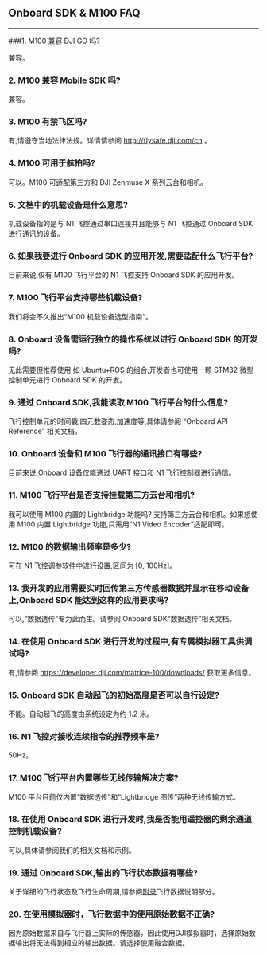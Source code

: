 ## Onboard SDK & M100 FAQ
---

###1. M100 兼容 DJI GO 吗? 

兼容。

### 2. M100 兼容 Mobile SDK 吗? 

兼容。

### 3. M100 有禁飞区吗? 

有,请遵守当地法律法规。详情请参阅 http://flysafe.dji.com/cn 。

### 4. M100 可用于航拍吗?
可以。M100 可适配第三方和 DJI Zenmuse X 系列云台和相机。
### 5. 文档中的机载设备是什么意思?
机载设备指的是与 N1 飞控通过串口连接并且能够与 N1 飞控通过 Onboard SDK 进行通讯的设备。
### 6. 如果我要进行 Onboard SDK 的应用开发,需要适配什么飞行平台? 

目前来说,仅有 M100 飞行平台的 N1 飞控支持 Onboard SDK 的应用开发。
### 7. M100 飞行平台支持哪些机载设备? 

我们将会不久推出“M100 机载设备选型指南”。
### 8. Onboard 设备需运行独立的操作系统以进行 Onboard SDK 的开发吗?
无此需要但推荐使用,如 Ubuntu+ROS 的组合,开发者也可使用一颗 STM32 微型控制单元进行 Onboard SDK 的开发。
### 9. 通过 Onboard SDK,我能读取 M100 飞行平台的什么信息? 

飞行控制单元的时间戳,四元数姿态,加速度等,具体请参阅 “Onboard API Reference” 相关文档。
### 10. Onboard 设备和 M100 飞行器的通讯接口有哪些? 

目前来说,Onboard 设备仅能通过 UART 接口和 N1 飞行控制器进行通信。
### 11. M100 飞行平台是否支持挂载第三方云台和相机? 

我可以使用 M100 内置的 Lightbridge 功能吗? 支持第三方云台和相机。如果想使用 M100 内置 Lightbridge 功能,只需用“N1 Video Encoder”适配即可。
### 12. M100 的数据输出频率是多少?
可在 N1 飞控调参软件中进行设置,区间为 [0, 100Hz]。
### 13. 我开发的应用需要实时回传第三方传感器数据并显示在移动设备上,Onboard SDK 能达到这样的应用要求吗? 

可以,“数据透传”专为此而生。请参阅 Onboard SDK“数据透传”相关文档。
### 14. 在使用 Onboard SDK 进行开发的过程中,有专属模拟器工具供调试吗? 

有,请参阅 https://developer.dji.com/matrice-100/downloads/ 获取更多信息。
### 15. Onboard SDK 自动起飞的初始高度是否可以自行设定? 

不能。自动起飞的高度由系统设定为约 1.2 米。
### 16. N1 飞控对接收连续指令的推荐频率是?

50Hz。
### 17. M100 飞行平台内置哪些无线传输解决方案?

M100 平台目前仅内置“数据透传”和“Lightbridge 图传”两种无线传输方式。
### 18. 在使用 Onboard SDK 进行开发时,我是否能用遥控器的剩余通道控制机载设备? 

可以,具体请参阅我们的相关文档和示例。

### 19. 通过 Onboard SDK,输出的飞行状态数据有哪些? 

关于详细的飞行状态及飞行生命周期,请参阅[附录](附录.md#飞行数据说明)飞行数据说明部分。

### 20. 在使用模拟器时，飞行数据中的使用原始数据不正确?

因为原始数据来自与飞行器上实际的传感器，因此使用DJI模拟器时，选择原始数据输出将无法得到相应的输出数据。请选择使用融合数据。

